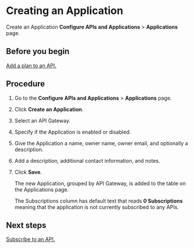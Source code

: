# Creating an Application 

<head>
  <meta name="guidename" content="API Management"/>
  <meta name="context" content="GUID-a00f2baf-d48e-4477-9a2a-92d43719ac67"/>
</head>


Create an Application **Configure APIs and Applications** \> **Applications** page.

## Before you begin

[Add a plan to an API.](/docs/Atomsphere/API%20Management/Topics/api-Adding_a_plan_to_an_API_cbb0a60f-eb42-42e2-9dd6-5c7ad946470c.md)

## Procedure

1.  Go to the **Configure APIs and Applications** \> **Applications** page.

2.  Click **Create an Application**.

3.  Select an API Gateway.

4.  Specify if the Application is enabled or disabled.

5.  Give the Application a name, owner name, owner email, and optionally a description.

6.  Add a description, additional contact information, and notes.

7.  Click **Save**.

    The new Application, grouped by API Gateway, is added to the table on the Applications page.

    The Subscriptions column has default text that reads **0 Subscriptions** meaning that the application is not currently subscribed to any APIs.

## Next steps

[Subscribe to an API.](/docs/Atomsphere/API%20Management/Topics/api-Subscribing_to_an_API_a51f1941-2ede-40f2-b7d8-479f6f24b412.md)